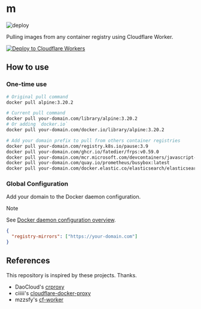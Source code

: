# m

![deploy](../../actions/workflows/deploy.yaml/badge.svg)

Pulling images from any container registry using Cloudflare Worker.

[![Deploy to Cloudflare Workers](https://deploy.workers.cloudflare.com/button)](https://deploy.workers.cloudflare.com/?url=https://github.com/liyujun-dev/m)

## How to use

### One-time use

```bash
# Original pull command
docker pull alpine:3.20.2

# Current pull command
docker pull your-domain.com/library/alpine:3.20.2
# Or adding `docker.io`
docker pull your-domain.com/docker.io/library/alpine:3.20.2

# Add your domain prefix to pull from others container registries
docker pull your-domain.com/registry.k8s.io/pause:3.9
docker pull your-domain.com/ghcr.io/fatedier/frps:v0.59.0
docker pull your-domain.com/mcr.microsoft.com/devcontainers/javascript-node:1-18
docker pull your-domain.com/quay.io/prometheus/busybox:latest
docker pull your-domain.com/docker.elastic.co/elasticsearch/elasticsearch:7.17.9
```

### Global Configuration

Add your domain to the Docker daemon configuration.

> [!NOTE]
>
> See [Docker daemon configuration overview](https://docs.docker.com/config/daemon/).

```json
{
  "registry-mirrors": ["https://your-domain.com"]
}
```

## References

This repository is inspired by these projects. Thanks.

- DaoCloud's [crproxy](https://github.com/DaoCloud/crproxy)
- ciiiii's [cloudflare-docker-proxy
  ](https://github.com/ciiiii/cloudflare-docker-proxy)
- mzzsfy's [cf-worker](https://github.com/mzzsfy/Dockerfile/blob/main/cf-worker/README.md)
